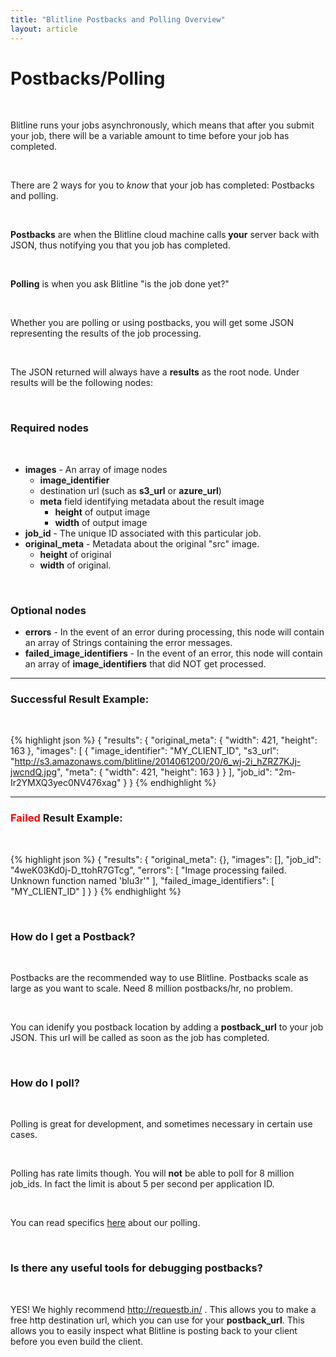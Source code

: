 ```yaml
---
title: "Blitline Postbacks and Polling Overview"
layout: article
---
```


<h1> Postbacks/Polling </h1>

<br/>

Blitline runs your jobs asynchronously, which means that after you submit your job, there will be a variable amount to time before your job has completed. 

<br/>

There are 2 ways for you to *know* that your job has completed: Postbacks and polling.

<br/>

**Postbacks** are when the Blitline cloud machine  calls **your** server back with JSON, thus notifying you that you job has completed.

<br/>

**Polling** is when you ask Blitline "is the job done yet?"

<br/>

Whether you are polling or using postbacks, you will get some JSON representing the results of the job processing.

<br/>

The JSON returned will always have a **results** as the root node. Under results will be the following nodes:

<br/>

### Required nodes

<br/>

- **images** - An array of image nodes
	- **image_identifier**
    - destination url (such as **s3\_url** or **azure\_url**)
    - **meta** field identifying metadata about the result image
    	- **height** of output image
        - **width** of output image
- **job_id** - The unique ID associated with this particular job.
- **original_meta** - Metadata about the original "src" image. 
	- **height** of original
    - **width** of original.

<br/>

### Optional nodes
- **errors** - In the event of an error during processing, this node will contain an array of Strings containing the error messages.
- **failed\_image\_identifiers** - In the event of an error, this node will contain an array of **image\_identifiers** that did NOT get processed.

---

### Successful Result Example:

<br/>

{% highlight json %}
{
    "results": {
        "original_meta": {
            "width": 421,
            "height": 163
        },
        "images": [
            {
                "image_identifier": "MY_CLIENT_ID",
                "s3_url": "http://s3.amazonaws.com/blitline/2014061200/20/6_wj-2i_hZRZ7KJj-jwcndQ.jpg",
                "meta": {
                    "width": 421,
                    "height": 163
                }
            }
        ],
        "job_id": "2m-Ir2YMXQ3yec0NV476xag"
    }
}
{% endhighlight %}

---

### <span style="color:red">Failed</span> Result Example:

<br/>

{% highlight json %}
{
    "results": {
        "original_meta": {},
        "images": [],
        "job_id": "4weK03Kd0j-D_ttohR7GTcg",
        "errors": [
            "Image processing failed. Unknown function named 'blu3r'"
        ],
        "failed_image_identifiers": [
            "MY_CLIENT_ID"
        ]
    }
}
{% endhighlight %}

<br/>

### How do I get a Postback?

<br/>

Postbacks are the recommended way to use Blitline. Postbacks scale as large as you want to scale. Need 8 million postbacks/hr, no problem.

<br/>

You can idenify you postback location by adding a **postback\_url** to your job JSON. This url will be called as soon as the job has completed.

<br/>

### How do I poll?

<br/>

Polling is great for development, and sometimes necessary in certain use cases. 

<br/>

Polling has rate limits though. You will **not** be able to poll for 8 million job_ids. In fact the limit is about 5 per second per application ID.

<br/>

You can read specifics [here](http://www.blitline.com/docs/polling) about our polling.

<br/>

### Is there any useful tools for debugging postbacks?

<br/>

YES! We highly recommend http://requestb.in/ . This allows you to make a free http destination url, which you can use for your **postback\_url**. This allows you to easily inspect what Blitline is posting back to your client before you even build the client.



